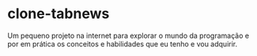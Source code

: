 # clone-tabnews
Um pequeno projeto na internet para explorar o mundo da programação e por em prática os conceitos e habilidades que eu tenho e vou adquirir.
